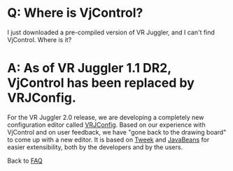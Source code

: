 # Q: Where is VjControl? #

I just downloaded a pre-compiled version of VR Juggler, and I can't find VjControl.  Where is it?

# A: As of VR Juggler 1.1 DR2, VjControl has been replaced by VRJConfig. #

For the VR Juggler 2.0 release, we are developing a completely new configuration editor called [VRJConfig](VrjConfig.md).  Based on our experience with VjControl and on user feedback, we have "gone back to the drawing board" to come up with a new editor.  It is based on [Tweek](http://www.vrjuggler.org/tweek/) and [JavaBeans](http://java.sun.com/products/javabeans/) for easier extensibility, both by the developers and by the users.

Back to [FAQ](LiveFaq.md)